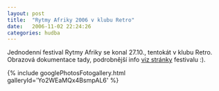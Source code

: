 ```yaml
---
layout: post
title:  "Rytmy Afriky 2006 v klubu Retro"
date:   2006-11-02 22:24:26
categories: hudba
---
```


Jednodenní festival Rytmy Afriky se konal 27.10., tentokát v klubu Retro. Obrazová dokumentace tady, podrobnější info [viz stránky](http://rytmyafriky.afro.cz/) festivalu :).

{% include googlePhotosFotogallery.html galleryId='Yo2WEaMQx4BsmpAL6' %}